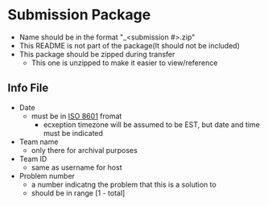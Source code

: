 # Submission Package
- Name should be in the format "<team id>_<submission #>.zip"
- This README is not part of the package(It should not be included)
- This package should be zipped during transfer
  - This one is unzipped to make it easier to view/reference

## Info File
- Date
  - must be in [ISO 8601](https://en.wikipedia.org/wiki/ISO_8601) fromat
    - ecxeption timezone will be assumed to be EST, but date and time must be indicated
- Team name
  - only there for archival purposes
- Team ID
  - same as username for host
- Problem number
  - a number indicatng the problem that this is a solution to
  - should be in range [1 - total]